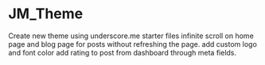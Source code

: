 # JM_Theme
Create new theme using underscore.me starter files
infinite scroll on home page and blog page for posts without refreshing the page.
add custom logo and font color 
add rating to post from dashboard through meta fields.
